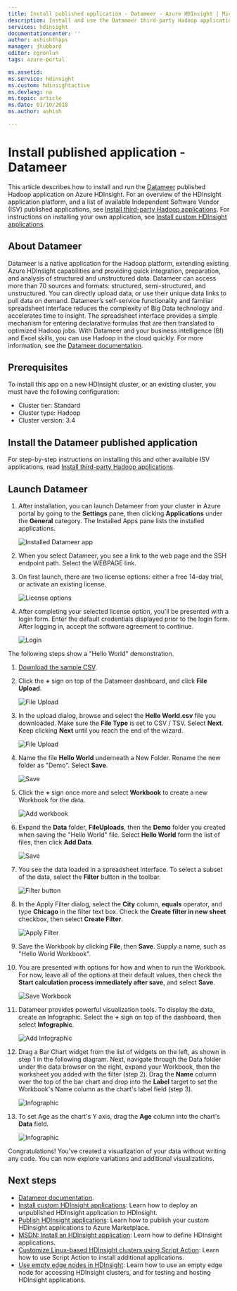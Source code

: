 ```yaml
---
title: Install published application - Datameer - Azure HDInsight | Microsoft Docs
description: Install and use the Datameer third-party Hadoop application.
services: hdinsight
documentationcenter: ''
author: ashishthaps
manager: jhubbard
editor: cgronlun
tags: azure-portal

ms.assetid: 
ms.service: hdinsight
ms.custom: hdinsightactive
ms.devlang: na
ms.topic: article
ms.date: 01/10/2018
ms.author: ashish

---
```

# Install published application - Datameer

This article describes how to install and run the [Datameer](https://www.datameer.com/) published Hadoop application on Azure HDInsight. For an overview of the HDInsight application platform, and a list of available Independent Software Vendor (ISV) published applications, see [Install third-party Hadoop applications](hdinsight-apps-install-applications.md). For instructions on installing your own application, see [Install custom HDInsight applications](hdinsight-apps-install-custom-applications.md).

## About Datameer

Datameer is a native application for the Hadoop platform, extending existing Azure HDInsight capabilities and providing quick integration, preparation, and analysis of structured and unstructured data. Datameer can access more than 70 sources and formats: structured, semi-structured, and unstructured. You can directly upload data, or use their unique data links to pull data on demand. Datameer’s self-service functionality and familiar spreadsheet interface reduces the complexity of Big Data technology and accelerates time to insight. The spreadsheet interface provides a simple mechanism for entering declarative formulas that are then translated to optimized Hadoop jobs. With Datameer and your business intelligence (BI) and Excel skills, you can use Hadoop in the cloud quickly. For more information, see the [Datameer documentation](http://www.datameer.com/documentation/display/DAS50/Home?ls=Partners&lsd=Microsoft&c=Partners&cd=Microsoft).

## Prerequisites

To install this app on a new HDInsight cluster, or an existing cluster, you must have the following configuration:

* Cluster tier: Standard
* Cluster type: Hadoop
* Cluster version: 3.4

## Install the Datameer published application

For step-by-step instructions on installing this and other available ISV applications, read [Install third-party Hadoop applications](hdinsight-apps-install-applications.md).

## Launch Datameer

1. After installation, you can launch Datameer from your cluster in Azure portal by going to the **Settings** pane, then clicking **Applications** under the **General** category. The Installed Apps pane lists the installed applications.

    ![Installed Datameer app](./media/hdinsight-apps-install-datameer/datameer-app.png)

2. When you select Datameer, you see a link to the web page and the SSH endpoint path. Select the WEBPAGE link.

3. On first launch, there are two license options: either a free 14-day trial, or activate an existing license.

    ![License options](./media/hdinsight-apps-install-datameer/license.png)

4. After completing your selected license option, you'll be presented with a login form. Enter the default credentials displayed prior to the login form. After logging in, accept the software agreement to continue.

    ![Login](./media/hdinsight-apps-install-datameer/login.png)

The following steps show a "Hello World" demonstration.

1. [Download the sample CSV](https://datameer.box.com/s/wzzw27za3agic4yjj8zrn6vfrph0ppnf).

2. Click the **+** sign on top of the Datameer dashboard, and click **File Upload**.

    ![File Upload](./media/hdinsight-apps-install-datameer/upload.png)

3. In the upload dialog, browse and select the **Hello World.csv** file you downloaded. Make sure the **File Type** is set to CSV / TSV. Select **Next**. Keep clicking **Next** until you reach the end of the wizard.

    ![File Upload](./media/hdinsight-apps-install-datameer/upload-browse.png)

4. Name the file **Hello World** underneath a New Folder. Rename the new folder as "Demo". Select **Save**.

    ![Save](./media/hdinsight-apps-install-datameer/save.png)

5. Click the **+** sign once more and select **Workbook** to create a new Workbook for the data.

    ![Add workbook](./media/hdinsight-apps-install-datameer/add-workbook.png)

6. Expand the **Data** folder, **FileUploads**, then the **Demo** folder you created when saving the "Hello World" file. Select **Hello World** form the list of files, then click **Add Data**.

    ![Save](./media/hdinsight-apps-install-datameer/select-file.png)

7. You see the data loaded in a spreadsheet interface. To select a subset of the data, select the **Filter** button in the toolbar.

    ![Filter button](./media/hdinsight-apps-install-datameer/filter-button.png)

8. In the Apply Filter dialog, select the **City** column, **equals** operator, and type **Chicago** in the filter text box. Check the **Create filter in new sheet** checkbox, then select **Create Filter**.

    ![Apply Filter](./media/hdinsight-apps-install-datameer/apply-filter.png)

9. Save the Workbook by clicking **File**, then **Save**. Supply a name, such as "Hello World Workbook".

10. You are presented with options for how and when to run the Workbook. For now, leave all of the options at their default values, then check the **Start calculation process immediately after save**, and select **Save**.

    ![Save Workbook](./media/hdinsight-apps-install-datameer/save-workbook.png)

11. Datameer provides powerful visualization tools. To display the data, create an Infographic. Select the **+** sign on top of the dashboard, then select **Infographic**.

    ![Add Infographic](./media/hdinsight-apps-install-datameer/infographic-button.png)

12. Drag a Bar Chart widget from the list of widgets on the left, as shown in step 1 in the following diagram. Next, navigate through the Data folder under the data browser on the right, expand your Workbook, then the worksheet you added with the filter (step 2). Drag the **Name** column over the top of the bar chart and drop into the **Label** target to set the Workbook's Name column as the chart's label field (step 3).

    ![Infographic](./media/hdinsight-apps-install-datameer/infographic.png)

13. To set Age as the chart's Y axis, drag the **Age** column into the chart's **Data** field.

    ![Infographic](./media/hdinsight-apps-install-datameer/infographic-age.png)

Congratulations! You've created a visualization of your data without writing any code. You can now explore variations and additional visualizations.

## Next steps

* [Datameer documentation](http://www.datameer.com/documentation/display/DAS50/Home?ls=Partners&lsd=Microsoft&c=Partners&cd=Microsoft).
* [Install custom HDInsight applications](hdinsight-apps-install-custom-applications.md): Learn how to deploy an unpublished HDInsight application to HDInsight.
* [Publish HDInsight applications](hdinsight-apps-publish-applications.md): Learn how to publish your custom HDInsight applications to Azure Marketplace.
* [MSDN: Install an HDInsight application](https://msdn.microsoft.com/library/mt706515.aspx): Learn how to define HDInsight applications.
* [Customize Linux-based HDInsight clusters using Script Action](hdinsight-hadoop-customize-cluster-linux.md): Learn how to use Script Action to install additional applications.
* [Use empty edge nodes in HDInsight](hdinsight-apps-use-edge-node.md): Learn how to use an empty edge node for accessing HDInsight clusters, and for testing and hosting HDInsight applications.
